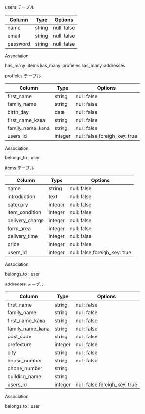 users テーブル

| Column              | Type   | Options     |
| ------------------- | ------ | ----------- |
| name                | string | null: false |
| email               | string | null: false |
| password            | string | null: false |

Association

has_many :items
has_many :profieles
has_many :addresses 


profieles テーブル

| Column              | Type   | Options     |
| ------------------- | ------ | ----------- |
| first_name          | string | null: false |
| family_name         | string | null: false |
| birth_day           | date   | null: false |
| first_name_kana     | string | null: false |
| family_name_kana    | string | null: false |
| users_id            | integer| null: false,foreigh_key: true | 

Association

belongs_to : user

items テーブル

| Column           | Type      | Options     |
| ---------------- | --------- | ----------- |
| name             | string    | null: false |
| introduction     | text      | null: false |
| category         | integer   | null: false |
| item_condition   | integer   | null: false |    
| delivery_charge  | integer   | null: false | 
| form_area        | integer   | null: false | 
| delivery_time    | integer   | null: false | 
| price            | integer   | null: false |
| users_id         | integer   | null: false,foreigh_key: true | 

Association

belongs_to : user

addresses テーブル

| Column                    | Type   | Options     |
| ------------------------- | -------| ------------|
| first_name                | string | null: false |
| family_name               | string | null: false |
| first_name_kana           | string | null: false |
| family_name_kana          | string | null: false |
| post_code                 | string | null: false |
| prefecture                | integer| null: false |    
| city                      | string | null: false | 
| house_number              | string | null: false | 
| phone_number              | string | 
| building_name             | string | 
| users_id                  | integer| null: false,foreigh_key: true | 

Association

belongs_to : user